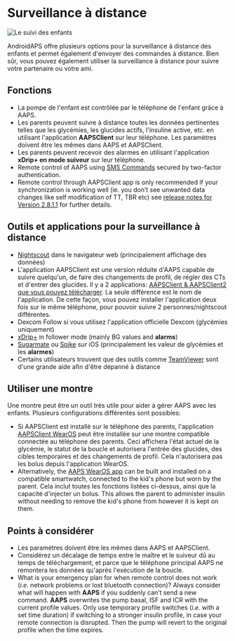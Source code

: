 # Surveillance à distance

![Le suivi des enfants](../images/KidsMonitoring.png)

AndroidAPS offre plusieurs options pour la surveillance à distance des enfants et permet également d'envoyer des commandes à distance. Bien sûr, vous pouvez également utiliser la surveillance à distance pour suivre votre partenaire ou votre ami.

## Fonctions

- La pompe de l'enfant est contrôlée par le téléphone de l'enfant grâce à AAPS.
- Les parents peuvent suivre à distance toutes les données pertinentes telles que les glycémies, les glucides actifs, l'insuline active, etc. en utilisant l'application **AAPSClient** sur leur téléphone. Les paramètres doivent être les mêmes dans AAPS et AAPSClient.
- Les parents peuvent recevoir des alarmes en utilisant l'application **xDrip+ en mode suiveur** sur leur téléphone.
- Remote control of AAPS using [SMS Commands](../RemoteFeatures/SMSCommands.md) secured by two-factor authentication.
- Remote control through AAPSClient app is only recommended if your synchronization is working well (ie. you don’t see unwanted data changes like self modification of TT, TBR etc) see [release notes for Version 2.8.1.1](#important-hints-2-8-1-1) for further details.

## Outils et applications pour la surveillance à distance

- [Nightscout](https://nightscout.github.io/) dans le navigateur web (principalement affichage des données)
- L'application AAPSClient est une version réduite d'AAPS capable de suivre quelqu'un, de faire des changements de profil, de régler des CTs et d'entrer des glucides. Il y a 2 applications: [AAPSClient & AAPSClient2 que vous pouvez télécharger](https://github.com/nightscout/AndroidAPS/releases/). La seule différence est le nom de l'application. De cette façon, vous pouvez installer l'application deux fois sur le même téléphone, pour pouvoir suivre 2 personnes/nightscout différentes.
- Dexcom Follow si vous utilisez l'application officielle Dexcom (glycémies uniquement)
- [xDrip+](../CompatibleCgms/xDrip.md) in follower mode (mainly BG values and **alarms**)
- [Sugarmate](https://sugarmate.io/) ou [Spike](https://spike-app.com/) sur iOS (principalement les valeur de glycémies et les **alarmes**)
- Certains utilisateurs trouvent que des outils comme [TeamViewer](https://www.teamviewer.com/) sont d'une grande aide afin d'être dépanné à distance

## Utiliser une montre

Une montre peut être un outil très utile pour aider à gérer AAPS avec les enfants. Plusieurs configurations différentes sont possibles:

- Si AAPSClient est installé sur le téléphone des parents, l'application [AAPSClient WearOS](https://github.com/nightscout/AndroidAPS/releases/) peut être installée sur une montre compatible connectée au téléphone des parents. Ceci affichera l'état actuel de la glycémie, le statut de la boucle et autorisera l'entrée des glucides, des cibles temporaires et des changements de profil. Cela n'autorisera pas les bolus depuis l'application WearOS.
- Alternatively, the [AAPS WearOS app](../WearOS/WearOsSmartwatch.md) can be built and installed on a compatible smartwatch, connected to the kid's phone but worn by the parent. Cela inclut toutes les fonctions listées ci-dessus, ainsi que la capacité d'injecter un bolus. This allows the parent to administer insulin without needing to remove the kid's phone from however it is kept on them.

## Points à considérer

- Les paramètres doivent être les mêmes dans AAPS et AAPSClient.
- Considérez un décalage de temps entre le maître et le suiveur dû au temps de téléchargement, et parce que le téléphone principal AAPS ne remontera les données qu'après l'exécution de la boucle.
- What is your emergency plan for when remote control does not work (_i.e._ network problems or lost bluetooth connection)?  Always consider what will happen with **AAPS** if you suddenly can’t send a new command. **AAPS** overwrites the pump basal, ISF and ICR with the current profile values. Only use temporary profile switches (_i.e._ with a set time duration) if switching to a stronger insulin profile, in case your remote connection is disrupted. Then the pump will revert to the original profile when the time expires.